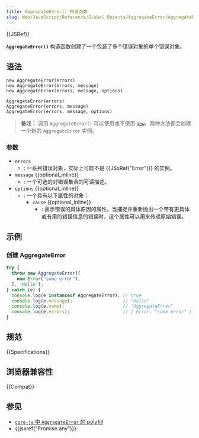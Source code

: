 ```yaml
---
title: AggregateError() 构造函数
slug: Web/JavaScript/Reference/Global_Objects/AggregateError/AggregateError
---
```


{{JSRef}}

**`AggregateError()`** 构造函数创建了一个包装了多个错误对象的单个错误对象。

## 语法

```js-nolint
new AggregateError(errors)
new AggregateError(errors, message)
new AggregateError(errors, message, options)

AggregateError(errors)
AggregateError(errors, message)
AggregateError(errors, message, options)
```

> **备注：** 调用 `AggregateError()` 可以使用或不使用 [`new`](/zh-CN/docs/Web/JavaScript/Reference/Operators/new)，两种方法都会创建一个新的 `AggregateError` 实例。

### 参数

- `errors`
  - : 一系列错误对象，实际上可能不是 {{JSxRef("Error")}} 的实例。
- `message` {{optional_inline}}
  - : 一个可选的对错误集合的可读描述。
- `options` {{optional_inline}}
  - : 一个具有以下属性的对象：
    - `cause` {{optional_inline}}
      - : 表示错误的具体原因的属性。当捕捉并重新抛出一个带有更具体或有用的错误信息的错误时，这个属性可以用来传递原始错误。

## 示例

### 创建 AggregateError

```js
try {
  throw new AggregateError([
    new Error("some error"),
  ], 'Hello');
} catch (e) {
  console.log(e instanceof AggregateError); // true
  console.log(e.message);                   // "Hello"
  console.log(e.name);                      // "AggregateError"
  console.log(e.errors);                    // [ Error: "some error" ]
}
```

## 规范

{{Specifications}}

## 浏览器兼容性

{{Compat}}

## 参见

- [`core-js` 中 `AggregateError` 的 polyfill](https://github.com/zloirock/core-js#ecmascript-promise)
- {{jsxref("Promise.any")}}
